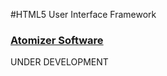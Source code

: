 #HTML5 User Interface Framework
### [Atomizer Software](http://atomizersoft.net)

UNDER DEVELOPMENT
